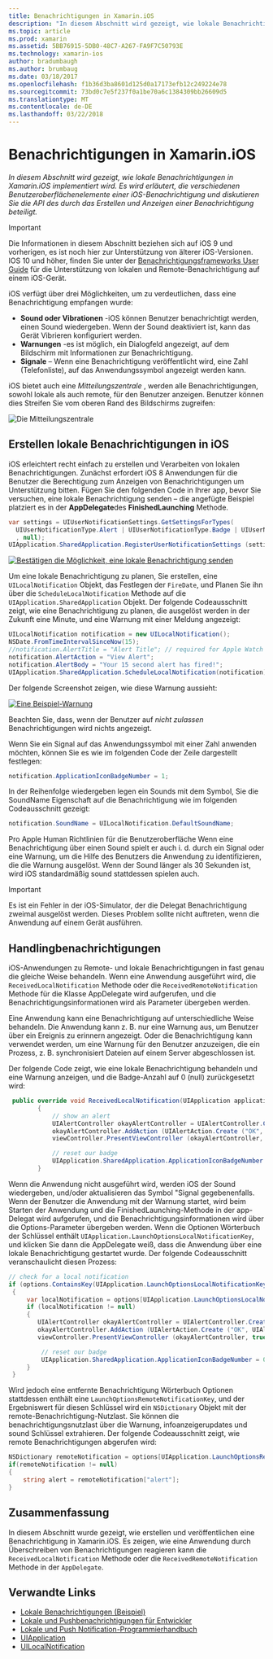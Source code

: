```yaml
---
title: Benachrichtigungen in Xamarin.iOS
description: "In diesem Abschnitt wird gezeigt, wie lokale Benachrichtigungen in Xamarin.iOS implementiert wird. Es wird erläutert, die verschiedenen Benutzeroberflächenelemente einer iOS-Benachrichtigung und diskutieren Sie die API des durch das Erstellen und Anzeigen einer Benachrichtigung beteiligt."
ms.topic: article
ms.prod: xamarin
ms.assetid: 5BB76915-5DB0-48C7-A267-FA9F7C50793E
ms.technology: xamarin-ios
author: bradumbaugh
ms.author: brumbaug
ms.date: 03/18/2017
ms.openlocfilehash: f1b36d3ba8601d125d0a17173efb12c249224e78
ms.sourcegitcommit: 73bd0c7e5f237f0a1be70a6c1384309bb26609d5
ms.translationtype: MT
ms.contentlocale: de-DE
ms.lasthandoff: 03/22/2018
---
```

# <a name="notifications-in-xamarinios"></a>Benachrichtigungen in Xamarin.iOS

_In diesem Abschnitt wird gezeigt, wie lokale Benachrichtigungen in Xamarin.iOS implementiert wird. Es wird erläutert, die verschiedenen Benutzeroberflächenelemente einer iOS-Benachrichtigung und diskutieren Sie die API des durch das Erstellen und Anzeigen einer Benachrichtigung beteiligt._

> [!IMPORTANT]
> Die Informationen in diesem Abschnitt beziehen sich auf iOS 9 und vorherigen, es ist noch hier zur Unterstützung von älterer iOS-Versionen. IOS 10 und höher, finden Sie unter der [Benachrichtigungsframeworks User Guide](~/ios/platform/user-notifications/index.md) für die Unterstützung von lokalen und Remote-Benachrichtigung auf einem iOS-Gerät.

iOS verfügt über drei Möglichkeiten, um zu verdeutlichen, dass eine Benachrichtigung empfangen wurde:

-  **Sound oder Vibrationen** -iOS können Benutzer benachrichtigt werden, einen Sound wiedergeben. Wenn der Sound deaktiviert ist, kann das Gerät Vibrieren konfiguriert werden.
-  **Warnungen** -es ist möglich, ein Dialogfeld angezeigt, auf dem Bildschirm mit Informationen zur Benachrichtigung.
-  **Signale** – Wenn eine Benachrichtigung veröffentlicht wird, eine Zahl (Telefonliste), auf das Anwendungssymbol angezeigt werden kann.


iOS bietet auch eine *Mitteilungszentrale* , werden alle Benachrichtigungen, sowohl lokale als auch remote, für den Benutzer anzeigen. Benutzer können dies Streifen Sie vom oberen Rand des Bildschirms zugreifen:

 ![](local-notifications-in-ios-images/image13.png "Die Mitteilungszentrale")

## <a name="creating-local-notifications-in-ios"></a>Erstellen lokale Benachrichtigungen in iOS

iOS erleichtert recht einfach zu erstellen und Verarbeiten von lokalen Benachrichtigungen.
Zunächst erfordert iOS 8 Anwendungen für die Benutzer die Berechtigung zum Anzeigen von Benachrichtigungen um Unterstützung bitten. Fügen Sie den folgenden Code in Ihrer app, bevor Sie versuchen, eine lokale Benachrichtigung senden – die angefügte Beispiel platziert es in der **AppDelegate**des **FinishedLaunching** Methode.

```csharp
var settings = UIUserNotificationSettings.GetSettingsForTypes(
  UIUserNotificationType.Alert | UIUserNotificationType.Badge | UIUserNotificationType.Sound
  , null);
UIApplication.SharedApplication.RegisterUserNotificationSettings (settings);
```

  [![](local-notifications-in-ios-images/image0-sml.png "Bestätigen die Möglichkeit, eine lokale Benachrichtigung senden")](local-notifications-in-ios-images/image0.png#lightbox)

Um eine lokale Benachrichtigung zu planen, Sie erstellen, eine `UILocalNotification` Objekt, das Festlegen der `FireDate`, und Planen Sie ihn über die `ScheduleLocalNotification` Methode auf die `UIApplication.SharedApplication` Objekt. Der folgende Codeausschnitt zeigt, wie eine Benachrichtigung zu planen, die ausgelöst werden in der Zukunft eine Minute, und eine Warnung mit einer Meldung angezeigt:

```csharp
UILocalNotification notification = new UILocalNotification();
NSDate.FromTimeIntervalSinceNow(15);
//notification.AlertTitle = "Alert Title"; // required for Apple Watch notifications
notification.AlertAction = "View Alert";
notification.AlertBody = "Your 15 second alert has fired!";
UIApplication.SharedApplication.ScheduleLocalNotification(notification);
```

Der folgende Screenshot zeigen, wie diese Warnung aussieht:

  [![](local-notifications-in-ios-images/image2-sml.png "Eine Beispiel-Warnung")](local-notifications-in-ios-images/image2.png#lightbox)

Beachten Sie, dass, wenn der Benutzer auf *nicht zulassen* Benachrichtigungen wird nichts angezeigt.

Wenn Sie ein Signal auf das Anwendungssymbol mit einer Zahl anwenden möchten, können Sie es wie im folgenden Code der Zeile dargestellt festlegen:

```csharp
notification.ApplicationIconBadgeNumber = 1;
```

In der Reihenfolge wiedergeben legen ein Sounds mit dem Symbol, Sie die SoundName Eigenschaft auf die Benachrichtigung wie im folgenden Codeausschnitt gezeigt:

```csharp
notification.SoundName = UILocalNotification.DefaultSoundName;
```

Pro Apple Human Richtlinien für die Benutzeroberfläche Wenn eine Benachrichtigung über einen Sound spielt er auch i. d. durch ein Signal oder eine Warnung, um die Hilfe des Benutzers die Anwendung zu identifizieren, die die Warnung ausgelöst. Wenn der Sound länger als 30 Sekunden ist, wird iOS standardmäßig sound stattdessen spielen auch.

> [!IMPORTANT]
> Es ist ein Fehler in der iOS-Simulator, der die Delegat Benachrichtigung zweimal ausgelöst werden. Dieses Problem sollte nicht auftreten, wenn die Anwendung auf einem Gerät ausführen.

## <a name="handling-notifications"></a>Handlingbenachrichtigungen

iOS-Anwendungen zu Remote- und lokale Benachrichtigungen in fast genau die gleiche Weise behandeln. Wenn eine Anwendung ausgeführt wird, die `ReceivedLocalNotification` Methode oder die `ReceivedRemoteNotification` Methode für die Klasse AppDelegate wird aufgerufen, und die Benachrichtigungsinformationen wird als Parameter übergeben werden.

Eine Anwendung kann eine Benachrichtigung auf unterschiedliche Weise behandeln. Die Anwendung kann z. B. nur eine Warnung aus, um Benutzer über ein Ereignis zu erinnern angezeigt. Oder die Benachrichtigung kann verwendet werden, um eine Warnung für den Benutzer anzuzeigen, die ein Prozess, z. B. synchronisiert Dateien auf einem Server abgeschlossen ist.

Der folgende Code zeigt, wie eine lokale Benachrichtigung behandeln und eine Warnung anzeigen, und die Badge-Anzahl auf 0 (null) zurückgesetzt wird:

```csharp
 public override void ReceivedLocalNotification(UIApplication application, UILocalNotification notification)
        {
            // show an alert
            UIAlertController okayAlertController = UIAlertController.Create (notification.AlertAction, notification.AlertBody, UIAlertControllerStyle.Alert);
            okayAlertController.AddAction (UIAlertAction.Create ("OK", UIAlertActionStyle.Default, null));
            viewController.PresentViewController (okayAlertController, true, null);

            // reset our badge
            UIApplication.SharedApplication.ApplicationIconBadgeNumber = 0;
        }
```

Wenn die Anwendung nicht ausgeführt wird, werden iOS der Sound wiedergeben, und/oder aktualisieren das Symbol "Signal gegebenenfalls. Wenn der Benutzer die Anwendung mit der Warnung startet, wird beim Starten der Anwendung und die FinishedLaunching-Methode in der app-Delegat wird aufgerufen, und die Benachrichtigungsinformationen wird über die Options-Parameter übergeben werden. Wenn die Optionen Wörterbuch der Schlüssel enthält `UIApplication.LaunchOptionsLocalNotificationKey`, und klicken Sie dann die AppDelegate weiß, dass die Anwendung über eine lokale Benachrichtigung gestartet wurde. Der folgende Codeausschnitt veranschaulicht diesen Prozess:

```csharp
// check for a local notification
if (options.ContainsKey(UIApplication.LaunchOptionsLocalNotificationKey))
 {
     var localNotification = options[UIApplication.LaunchOptionsLocalNotificationKey] as UILocalNotification;
     if (localNotification != null)
     {
        UIAlertController okayAlertController = UIAlertController.Create (localNotification.AlertAction, localNotification.AlertBody, UIAlertControllerStyle.Alert);
        okayAlertController.AddAction (UIAlertAction.Create ("OK", UIAlertActionStyle.Default, null));
        viewController.PresentViewController (okayAlertController, true, null);

         // reset our badge
         UIApplication.SharedApplication.ApplicationIconBadgeNumber = 0;
     }
 }
```

Wird jedoch eine entfernte Benachrichtigung Wörterbuch Optionen stattdessen enthält eine `LaunchOptionsRemoteNotificationKey`, und der Ergebniswert für diesen Schlüssel wird ein `NSDictionary` Objekt mit der remote-Benachrichtigung-Nutzlast. Sie können die benachrichtigungsnutzlast über die Warnung, infoanzeigerupdates und sound Schlüssel extrahieren. Der folgende Codeausschnitt zeigt, wie remote Benachrichtigungen abgerufen wird:

```csharp
NSDictionary remoteNotification = options[UIApplication.LaunchOptionsRemoteNotificationKey];
if(remoteNotification != null)
{
    string alert = remoteNotification["alert"];
}
```

## <a name="summary"></a>Zusammenfassung

In diesem Abschnitt wurde gezeigt, wie erstellen und veröffentlichen eine Benachrichtigung in Xamarin.iOS. Es zeigen, wie eine Anwendung durch Überschreiben von Benachrichtigungen reagieren kann die `ReceivedLocalNotification` Methode oder die `ReceivedRemoteNotification` Methode in der `AppDelegate`.


## <a name="related-links"></a>Verwandte Links

- [Lokale Benachrichtigungen (Beispiel)](https://developer.xamarin.com/samples/monotouch/LocalNotifications)
- [Lokale und Pushbenachrichtigungen für Entwickler](https://developer.apple.com/notifications/)
- [Lokale und Push Notification-Programmierhandbuch](https://developer.apple.com/library/prerelease/content/documentation/NetworkingInternet/Conceptual/RemoteNotificationsPG/)
- [UIApplication](http://iosapi.xamarin.com/?link=T%3aMonoTouch.UIKit.UIApplication)
- [UILocalNotification](http://iosapi.xamarin.com/?link=T%3aMonoTouch.UIKit.UILocalNotification)
